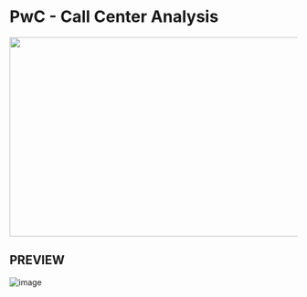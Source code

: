 # PwC - Call Center Analysis

<p align="center">
  <img src="" height = 350 width= 600 >

## PREVIEW 
![image](https://github.com/user-attachments/assets/333a39be-1c88-4d6a-bf27-bd4fb873e3b0)
